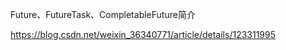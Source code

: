 Future、FutureTask、CompletableFuture简介

https://blog.csdn.net/weixin_36340771/article/details/123311995
